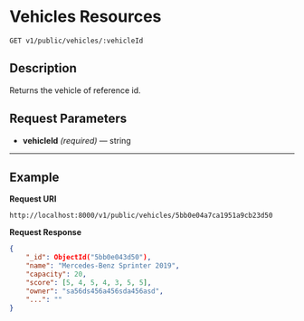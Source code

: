 # Vehicles Resources

    GET v1/public/vehicles/:vehicleId

## Description
Returns the vehicle of reference id.

## Request Parameters

- **vehicleId** _(required)_ — string

***

## Example
**Request URI**

    http://localhost:8000/v1/public/vehicles/5bb0e04a7ca1951a9cb23d50

**Request Response**
``` json
{
    "_id": ObjectId("5bb0e043d50"),
    "name": "Mercedes-Benz Sprinter 2019",
    "capacity": 20,
    "score": [5, 4, 5, 4, 3, 5, 5],
    "owner": "sa56ds456a456sda456asd",
    "...": ""
}
```
